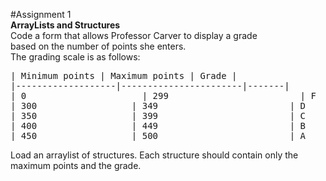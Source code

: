 #Assignment 1  
**ArrayLists and Structures**  
Code a form that allows Professor Carver to display a grade  
based on the number of points she enters.  
The grading scale is as follows:  
<pre>
| Minimum points | Maximum points | Grade |  
|-------------------|-----------------------|-------|  
| 0                      | 299                         | F     |   
| 300                  | 349                         | D     |   
| 350                  | 399                         | C     |   
| 400                  | 449                         | B     |   
| 450                  | 500                         | A     |   
</pre>
Load an arraylist of structures. Each structure should contain only the maximum points and
the grade.